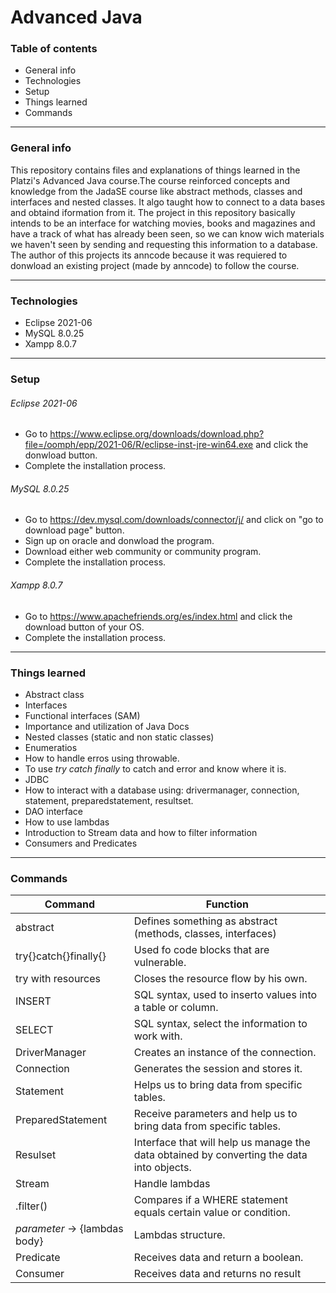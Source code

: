 # Advanced Java
### Table of contents
- General info
- Technologies
- Setup
- Things learned
- Commands


------------

### General info

This repository contains files and explanations of things learned in the Platzi's Advanced Java course.The course reinforced concepts and knowledge from the JadaSE course like abstract methods, classes and interfaces and nested classes. It algo taught how to connect to a data bases and obtaind iformation from it. The project in this repository basically intends to be an interface for watching movies, books and magazines and have a track of what has already been seen, so we can know wich materials we haven't seen by sending and requesting this information to a database. The author of this projects its anncode because it was requiered to donwload an existing project (made by anncode) to follow the course.


------------

### Technologies
- Eclipse 2021-06
- MySQL 8.0.25
- Xampp 8.0.7



------------

### Setup

###### Eclipse 2021-06
- Go to https://www.eclipse.org/downloads/download.php?file=/oomph/epp/2021-06/R/eclipse-inst-jre-win64.exe and click the donwload button.
- Complete the installation process.

###### MySQL 8.0.25
- Go to https://dev.mysql.com/downloads/connector/j/ and click on "go to download page" button.
- Sign up on oracle and donwload the program.
- Download either web community or community program.
- Complete the installation process.


###### Xampp 8.0.7
- Go to https://www.apachefriends.org/es/index.html and click the download button of your OS.
- Complete the installation process.




------------
### Things learned
- Abstract class
- Interfaces
- Functional interfaces (SAM)
- Importance and utilization of Java Docs
- Nested classes (static and non static classes)
- Enumeratios
- How to handle erros using throwable.
- To use *try catch finally* to catch and error and know where it is. 
- JDBC
- How to interact with a database using: drivermanager, connection, statement, preparedstatement, resultset.
- DAO interface 
- How to use lambdas
- Introduction to Stream data and how to filter information
- Consumers and Predicates




------------
### Commands
|  Command | Function  |
| ------------ | ------------ |
| abstract | Defines something as abstract (methods, classes, interfaces) |
| try{}catch{}finally{} | Used fo code blocks that are vulnerable. |
| try with resources  | Closes the resource flow by his own.|
| INSERT | SQL syntax, used to inserto values into a table or column. |
| SELECT | SQL syntax, select the information to work with. |
| DriverManager | Creates an instance of the connection. |
| Connection | Generates the session and stores it. |
| Statement | Helps us to bring data from specific tables. |
| PreparedStatement | Receive parameters and help us to bring data from specific tables. |
| Resulset	 | Interface that will help us manage the data obtained by converting the data into objects. |
| Stream | Handle lambdas  |
| .filter() | Compares if a WHERE statement equals certain value or condition. |
| *parameter* -> {lambdas body} | Lambdas structure. |
| Predicate | Receives data and return a boolean. |
| Consumer | Receives data and returns no result |
